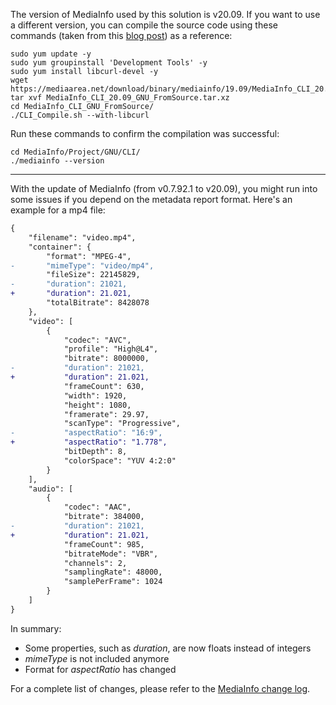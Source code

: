 The version of MediaInfo used by this solution is v20.09. If you want to use a different version, you can compile the source code using these commands (taken from this [blog post](https://aws.amazon.com/blogs/compute/extracting-video-metadata-using-lambda-and-mediainfo/)) as a reference:

```console
sudo yum update -y
sudo yum groupinstall 'Development Tools' -y
sudo yum install libcurl-devel -y
wget https://mediaarea.net/download/binary/mediainfo/19.09/MediaInfo_CLI_20.09_GNU_FromSource.tar.xz
tar xvf MediaInfo_CLI_20.09_GNU_FromSource.tar.xz
cd MediaInfo_CLI_GNU_FromSource/
./CLI_Compile.sh --with-libcurl
```

Run these commands to confirm the compilation was successful:

```console
cd MediaInfo/Project/GNU/CLI/
./mediainfo --version
```

***

With the update of MediaInfo (from v0.7.92.1 to v20.09), you might run into some issues if you depend on the metadata report format. Here's an example for a mp4 file:

```diff
{
    "filename": "video.mp4",
    "container": {
        "format": "MPEG-4",
-       "mimeType": "video/mp4",
        "fileSize": 22145829,
-       "duration": 21021,
+       "duration": 21.021,
        "totalBitrate": 8428078
    },
    "video": [
        {
            "codec": "AVC",
            "profile": "High@L4",
            "bitrate": 8000000,
-           "duration": 21021,
+           "duration": 21.021,
            "frameCount": 630,
            "width": 1920,
            "height": 1080,
            "framerate": 29.97,
            "scanType": "Progressive",
-           "aspectRatio": "16:9",
+           "aspectRatio": "1.778",
            "bitDepth": 8,
            "colorSpace": "YUV 4:2:0"
        }
    ],
    "audio": [
        {
            "codec": "AAC",
            "bitrate": 384000,
-           "duration": 21021,
+           "duration": 21.021,
            "frameCount": 985,
            "bitrateMode": "VBR",
            "channels": 2,
            "samplingRate": 48000,
            "samplePerFrame": 1024
        }
    ]
}
```

In summary:
- Some properties, such as _duration_, are now floats instead of integers
- _mimeType_ is not included anymore
- Format for _aspectRatio_ has changed

For a complete list of changes, please refer to the [MediaInfo change log](https://mediaarea.net/MediaInfo/ChangeLog).